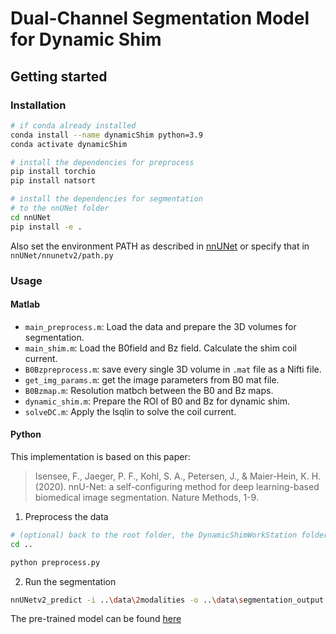 # Dual-Channel Segmentation Model for Dynamic Shim



## Getting started

### Installation

```bash
# if conda already installed
conda install --name dynamicShim python=3.9
conda activate dynamicShim

# install the dependencies for preprocess
pip install torchio
pip install natsort

# install the dependencies for segmentation
# to the nnUNet folder
cd nnUNet
pip install -e .
```

Also set the environment PATH as described in [nnUNet](https://github.com/MIC-DKFZ/nnUNet) or specify that in `nnUNet/nnunetv2/path.py`

### Usage


#### Matlab
+ `main_preprocess.m`: Load the data and prepare the 3D volumes for segmentation. 
+ `main_shim.m`: Load the B0field and Bz field. Calculate the shim coil current.
+ `B0Bzpreprocess.m`: save every single 3D volume in `.mat` file as a Nifti file.
+ `get_img_params.m`: get the image parameters from B0 mat file.
+ `B0Bzmap.m`: Resolution matbch between the B0 and Bz maps.
+ `dynamic_shim.m`: Prepare the ROI of B0 and Bz for dynamic shim.
+ `solveDC.m`: Apply the lsqlin to solve the coil current.

#### Python
This implementation is based on this paper:
> Isensee, F., Jaeger, P. F., Kohl, S. A., Petersen, J., & Maier-Hein, K. H. (2020). nnU-Net: a self-configuring method for deep learning-based biomedical image segmentation. Nature Methods, 1-9.

1. Preprocess the data

```bash
# (optional) back to the root folder, the DynamicShimWorkStation folder
cd ..

python preprocess.py 
```

2. Run the segmentation
```bash
nnUNetv2_predict -i ..\data\2modalities -o ..\data\segmentation_output -d 301 -c 3d_fullres --save_probabilities -chk checkpoint_best.pth -device cpu
```

The pre-trained model can be found [here](https://drive.google.com/drive/folders/12DdKLqE21Omwh17B8oSIPlmyoPcdrYVf?usp=sharing)